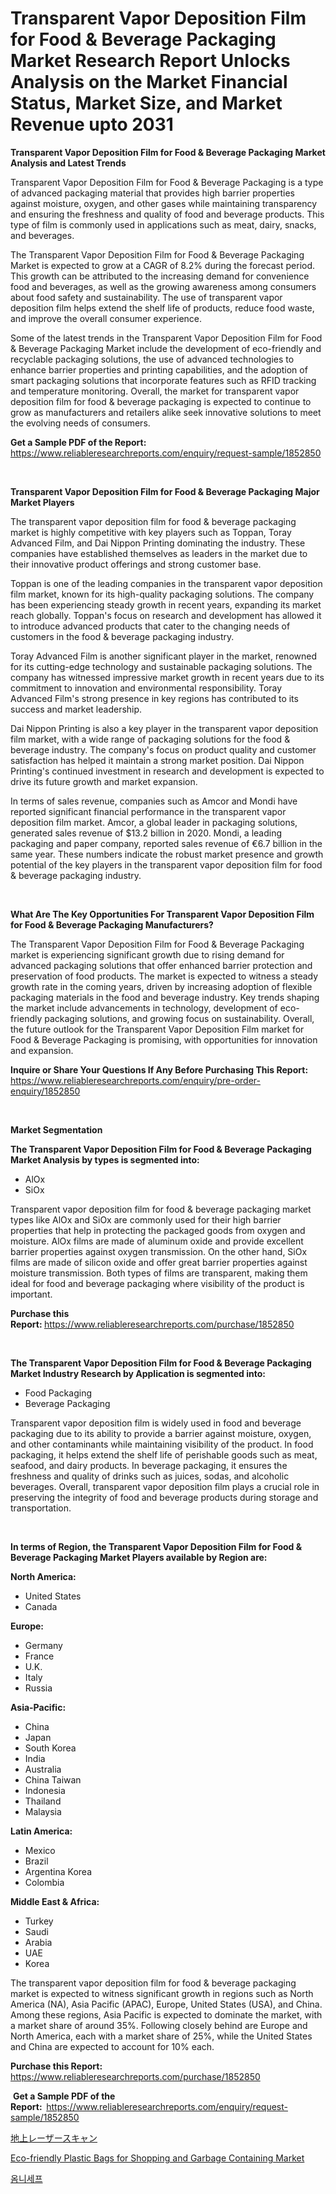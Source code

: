<p><h1>Transparent Vapor Deposition Film for Food & Beverage Packaging Market Research Report Unlocks Analysis on the Market Financial Status, Market Size, and Market Revenue upto 2031</h1></p><p><strong>Transparent Vapor Deposition Film for Food & Beverage Packaging Market Analysis and Latest Trends</strong></p>
<p><p>Transparent Vapor Deposition Film for Food & Beverage Packaging is a type of advanced packaging material that provides high barrier properties against moisture, oxygen, and other gases while maintaining transparency and ensuring the freshness and quality of food and beverage products. This type of film is commonly used in applications such as meat, dairy, snacks, and beverages.</p><p>The Transparent Vapor Deposition Film for Food & Beverage Packaging Market is expected to grow at a CAGR of 8.2% during the forecast period. This growth can be attributed to the increasing demand for convenience food and beverages, as well as the growing awareness among consumers about food safety and sustainability. The use of transparent vapor deposition film helps extend the shelf life of products, reduce food waste, and improve the overall consumer experience.</p><p>Some of the latest trends in the Transparent Vapor Deposition Film for Food & Beverage Packaging Market include the development of eco-friendly and recyclable packaging solutions, the use of advanced technologies to enhance barrier properties and printing capabilities, and the adoption of smart packaging solutions that incorporate features such as RFID tracking and temperature monitoring. Overall, the market for transparent vapor deposition film for food & beverage packaging is expected to continue to grow as manufacturers and retailers alike seek innovative solutions to meet the evolving needs of consumers.</p></p>
<p><strong>Get a Sample PDF of the Report:&nbsp;</strong> <a href="https://www.reliableresearchreports.com/enquiry/request-sample/1852850">https://www.reliableresearchreports.com/enquiry/request-sample/1852850</a></p>
<p>&nbsp;</p>
<p><strong>Transparent Vapor Deposition Film for Food & Beverage Packaging Major Market Players</strong></p>
<p><p>The transparent vapor deposition film for food & beverage packaging market is highly competitive with key players such as Toppan, Toray Advanced Film, and Dai Nippon Printing dominating the industry. These companies have established themselves as leaders in the market due to their innovative product offerings and strong customer base.</p><p>Toppan is one of the leading companies in the transparent vapor deposition film market, known for its high-quality packaging solutions. The company has been experiencing steady growth in recent years, expanding its market reach globally. Toppan's focus on research and development has allowed it to introduce advanced products that cater to the changing needs of customers in the food & beverage packaging industry.</p><p>Toray Advanced Film is another significant player in the market, renowned for its cutting-edge technology and sustainable packaging solutions. The company has witnessed impressive market growth in recent years due to its commitment to innovation and environmental responsibility. Toray Advanced Film's strong presence in key regions has contributed to its success and market leadership.</p><p>Dai Nippon Printing is also a key player in the transparent vapor deposition film market, with a wide range of packaging solutions for the food & beverage industry. The company's focus on product quality and customer satisfaction has helped it maintain a strong market position. Dai Nippon Printing's continued investment in research and development is expected to drive its future growth and market expansion.</p><p>In terms of sales revenue, companies such as Amcor and Mondi have reported significant financial performance in the transparent vapor deposition film market. Amcor, a global leader in packaging solutions, generated sales revenue of $13.2 billion in 2020. Mondi, a leading packaging and paper company, reported sales revenue of €6.7 billion in the same year. These numbers indicate the robust market presence and growth potential of the key players in the transparent vapor deposition film for food & beverage packaging industry.</p></p>
<p>&nbsp;</p>
<p><strong>What Are The Key Opportunities For Transparent Vapor Deposition Film for Food & Beverage Packaging Manufacturers?</strong></p>
<p><p>The Transparent Vapor Deposition Film for Food & Beverage Packaging market is experiencing significant growth due to rising demand for advanced packaging solutions that offer enhanced barrier protection and preservation of food products. The market is expected to witness a steady growth rate in the coming years, driven by increasing adoption of flexible packaging materials in the food and beverage industry. Key trends shaping the market include advancements in technology, development of eco-friendly packaging solutions, and growing focus on sustainability. Overall, the future outlook for the Transparent Vapor Deposition Film market for Food & Beverage Packaging is promising, with opportunities for innovation and expansion.</p></p>
<p><strong>Inquire or Share Your Questions If Any Before Purchasing This Report:</strong> <a href="https://www.reliableresearchreports.com/enquiry/pre-order-enquiry/1852850">https://www.reliableresearchreports.com/enquiry/pre-order-enquiry/1852850</a></p>
<p>&nbsp;</p>
<p><strong>Market Segmentation</strong></p>
<p><strong>The Transparent Vapor Deposition Film for Food & Beverage Packaging Market Analysis by types is segmented into:</strong></p>
<p><ul><li>AlOx</li><li>SiOx</li></ul></p>
<p><p>Transparent vapor deposition film for food & beverage packaging market types like AlOx and SiOx are commonly used for their high barrier properties that help in protecting the packaged goods from oxygen and moisture. AlOx films are made of aluminum oxide and provide excellent barrier properties against oxygen transmission. On the other hand, SiOx films are made of silicon oxide and offer great barrier properties against moisture transmission. Both types of films are transparent, making them ideal for food and beverage packaging where visibility of the product is important.</p></p>
<p><strong>Purchase this Report:&nbsp;</strong><a href="https://www.reliableresearchreports.com/purchase/1852850">https://www.reliableresearchreports.com/purchase/1852850</a></p>
<p>&nbsp;</p>
<p><strong>The Transparent Vapor Deposition Film for Food & Beverage Packaging Market Industry Research by Application is segmented into:</strong></p>
<p><ul><li>Food Packaging</li><li>Beverage Packaging</li></ul></p>
<p><p>Transparent vapor deposition film is widely used in food and beverage packaging due to its ability to provide a barrier against moisture, oxygen, and other contaminants while maintaining visibility of the product. In food packaging, it helps extend the shelf life of perishable goods such as meat, seafood, and dairy products. In beverage packaging, it ensures the freshness and quality of drinks such as juices, sodas, and alcoholic beverages. Overall, transparent vapor deposition film plays a crucial role in preserving the integrity of food and beverage products during storage and transportation.</p></p>
<p>&nbsp;</p>
<p><strong>In terms of Region, the Transparent Vapor Deposition Film for Food & Beverage Packaging Market Players available by Region are:</strong></p>
<p>
    <p> <strong> North America: </strong>
        <ul>
            <li>United States</li>
            <li>Canada</li>
        </ul>
        </p> 
    <p> <strong> Europe: </strong>
        <ul>
            <li>Germany</li>
            <li>France</li>
            <li>U.K.</li>
            <li>Italy</li>
            <li>Russia</li>
        </ul>
        </p> 
    <p> <strong> Asia-Pacific: </strong>
        <ul>
            <li>China</li>
            <li>Japan</li>
            <li>South Korea</li>
            <li>India</li>
            <li>Australia</li>
            <li>China Taiwan</li>
            <li>Indonesia</li>
            <li>Thailand</li>
            <li>Malaysia</li>
        </ul>
        </p> 
    <p> <strong> Latin America: </strong>
        <ul>
            <li>Mexico</li>
            <li>Brazil</li>
            <li>Argentina Korea</li>
            <li>Colombia</li>
        </ul>
        </p> 
    <p> <strong> Middle East & Africa: </strong>
        <ul>
            <li>Turkey</li>
            <li>Saudi</li>
            <li>Arabia</li>
            <li>UAE</li>
            <li>Korea</li>
        </ul>
    </p>
    </p>
<p><p>The transparent vapor deposition film for food & beverage packaging market is expected to witness significant growth in regions such as North America (NA), Asia Pacific (APAC), Europe, United States (USA), and China. Among these regions, Asia Pacific is expected to dominate the market, with a market share of around 35%. Following closely behind are Europe and North America, each with a market share of 25%, while the United States and China are expected to account for 10% each.</p></p>
<p><strong>Purchase this Report: </strong><a href="https://www.reliableresearchreports.com/purchase/1852850">https://www.reliableresearchreports.com/purchase/1852850</a></p>
<p>&nbsp;<strong>Get a Sample PDF of the Report:&nbsp;&nbsp;</strong><a href="https://www.reliableresearchreports.com/enquiry/request-sample/1852850">https://www.reliableresearchreports.com/enquiry/request-sample/1852850</a></p>
<p><strong></strong></p>
<p><p><a href="https://github.com/mohamedbakry57/Market-Research-Report-List-3/blob/main/52872571544.md">地上レーザースキャン</a></p><p><a href="https://github.com/JameTravis/Market-Research-Report-List-4/blob/main/eco-friendly-plastic-bags-for-shopping-and-garbage-containing-market.md">Eco-friendly Plastic Bags for Shopping and Garbage Containing Market</a></p><p><a href="https://github.com/laholand/Market-Research-Report-List-3/blob/main/57638451146.md">옴니세프</a></p></p>